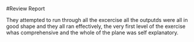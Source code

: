 #Review Report

They attempted to run through all the excercise all the outputds were all in good shape and they all ran effectively, the very first level of the exercise whas comprehensive and the whole of the plane was self explanatory.

